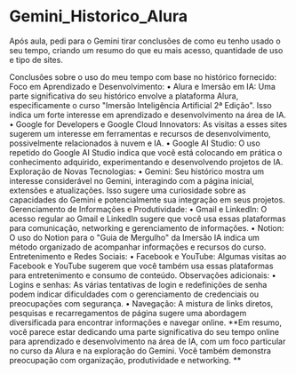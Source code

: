 # Gemini_Historico_Alura
Após aula, pedi para o Gemini tirar conclusões de como eu tenho usado o seu tempo, criando um resumo do que eu mais acesso, quantidade de uso e tipo de sites.

Conclusões sobre o uso do meu tempo com base no histórico fornecido:
Foco em Aprendizado e Desenvolvimento:
•	Alura e Imersão em IA: Uma parte significativa do seu histórico envolve a plataforma Alura, especificamente o curso "Imersão Inteligência Artificial 2ª Edição". Isso indica um forte interesse em aprendizado e desenvolvimento na área de IA.
•	Google for Developers e Google Cloud Innovators: As visitas a esses sites sugerem um interesse em ferramentas e recursos de desenvolvimento, possivelmente relacionados à nuvem e IA.
•	Google AI Studio: O uso repetido do Google AI Studio indica que você está colocando em prática o conhecimento adquirido, experimentando e desenvolvendo projetos de IA.
Exploração de Novas Tecnologias:
•	Gemini: Seu histórico mostra um interesse considerável no Gemini, interagindo com a página inicial, extensões e atualizações. Isso sugere uma curiosidade sobre as capacidades do Gemini e potencialmente sua integração em seus projetos.
Gerenciamento de Informações e Produtividade:
•	Gmail e LinkedIn: O acesso regular ao Gmail e LinkedIn sugere que você usa essas plataformas para comunicação, networking e gerenciamento de informações.
•	Notion: O uso do Notion para o "Guia de Mergulho" da Imersão IA indica um método organizado de acompanhar informações e recursos do curso.
Entretenimento e Redes Sociais:
•	Facebook e YouTube: Algumas visitas ao Facebook e YouTube sugerem que você também usa essas plataformas para entretenimento e consumo de conteúdo.
Observações adicionais:
•	Logins e senhas: As várias tentativas de login e redefinições de senha podem indicar dificuldades com o gerenciamento de credenciais ou preocupações com segurança.
•	Navegação: A mistura de links diretos, pesquisas e recarregamentos de página sugere uma abordagem diversificada para encontrar informações e navegar online.
**Em resumo, você parece estar dedicando uma parte significativa do seu tempo online para aprendizado e desenvolvimento na área de IA, com um foco particular no curso da Alura e na exploração do Gemini. Você também demonstra preocupação com organização, produtividade e networking. **
